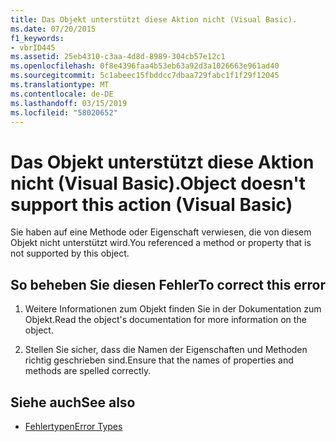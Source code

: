 ```yaml
---
title: Das Objekt unterstützt diese Aktion nicht (Visual Basic).
ms.date: 07/20/2015
f1_keywords:
- vbrID445
ms.assetid: 25eb4310-c3aa-4d8d-8989-304cb57e12c1
ms.openlocfilehash: 0f8e4396faa4b53eb63a92d3a1026663e961ad40
ms.sourcegitcommit: 5c1abeec15fbddcc7dbaa729fabc1f1f29f12045
ms.translationtype: MT
ms.contentlocale: de-DE
ms.lasthandoff: 03/15/2019
ms.locfileid: "58020652"
---
```

# <a name="object-doesnt-support-this-action-visual-basic"></a><span data-ttu-id="a3fb0-102">Das Objekt unterstützt diese Aktion nicht (Visual Basic).</span><span class="sxs-lookup"><span data-stu-id="a3fb0-102">Object doesn't support this action (Visual Basic)</span></span>
<span data-ttu-id="a3fb0-103">Sie haben auf eine Methode oder Eigenschaft verwiesen, die von diesem Objekt nicht unterstützt wird.</span><span class="sxs-lookup"><span data-stu-id="a3fb0-103">You referenced a method or property that is not supported by this object.</span></span>  
  
## <a name="to-correct-this-error"></a><span data-ttu-id="a3fb0-104">So beheben Sie diesen Fehler</span><span class="sxs-lookup"><span data-stu-id="a3fb0-104">To correct this error</span></span>  
  
1.  <span data-ttu-id="a3fb0-105">Weitere Informationen zum Objekt finden Sie in der Dokumentation zum Objekt.</span><span class="sxs-lookup"><span data-stu-id="a3fb0-105">Read the object's documentation for more information on the object.</span></span>  
  
2.  <span data-ttu-id="a3fb0-106">Stellen Sie sicher, dass die Namen der Eigenschaften und Methoden richtig geschrieben sind.</span><span class="sxs-lookup"><span data-stu-id="a3fb0-106">Ensure that the names of properties and methods are spelled correctly.</span></span>  
  
## <a name="see-also"></a><span data-ttu-id="a3fb0-107">Siehe auch</span><span class="sxs-lookup"><span data-stu-id="a3fb0-107">See also</span></span>

- [<span data-ttu-id="a3fb0-108">Fehlertypen</span><span class="sxs-lookup"><span data-stu-id="a3fb0-108">Error Types</span></span>](../../visual-basic/programming-guide/language-features/error-types.md)
